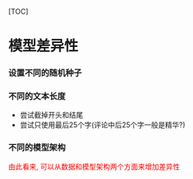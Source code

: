 [TOC]

# 模型差异性
### 设置不同的随机种子  
### 不同的文本长度
- 尝试截掉开头和结尾
- 尝试只使用最后25个字(评论中后25个字一般是精华?)
### 不同的模型架构  

<font color=red>由此看来, 可以从数据和模型架构两个方面来增加差异性</font>
